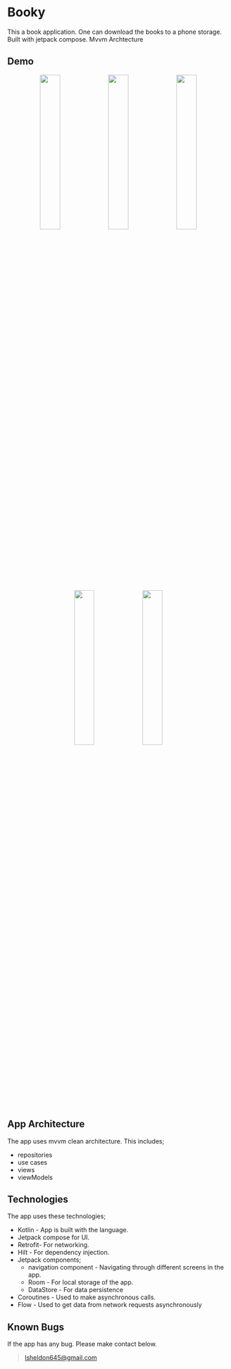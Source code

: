 # Booky
This a book application. One can download the books to a phone storage. Built with jetpack  compose. Mvvm Archtecture

## Demo
<p align="center">
<img src="https://github.com/lokified/Booky/assets/87479198/6a539ffc-bf3c-407a-b5cf-ae296fc90b22" width=30% height=30% >
<img src="https://github.com/lokified/Booky/assets/87479198/ad2de9c3-4b0b-4633-b94d-bb977942317e" width=30% height=30% >
<img src="https://github.com/lokified/Booky/assets/87479198/00540e88-b207-4d91-a031-ef7228bfee3c" width=30% height=30% >
<img src="https://github.com/lokified/Booky/assets/87479198/9d600ac5-f933-4ba3-ad20-5a5d9a212119" width=30% height=30% >
<img src="https://github.com/lokified/Booky/assets/87479198/fe6ed374-1c55-4da2-8e6c-6617d16627ca" width=30% height=30% >
</p>


## App Architecture

The app uses mvvm clean architecture. This includes;

- repositories
- use cases
- views
- viewModels

## Technologies

The app uses these technologies;

- Kotlin - App is built with the language.
- Jetpack compose for UI.
- Retrofit- For networking.
- Hilt - For dependency injection.
- Jetpack components;
  - navigation component - Navigating through different screens in the app.
  - Room - For local storage of the app.
  - DataStore - For data persistence
- Coroutines - Used to make asynchronous calls.
- Flow - Used to get data from network requests asynchronously

## Known Bugs

If the app has any bug. Please make contact below.

> lsheldon645@gmail.com

